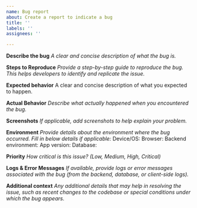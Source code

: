 ```yaml
---
name: Bug report
about: Create a report to indicate a bug
title: ''
labels: ''
assignees: ''

---
```


**Describe the bug**
*A clear and concise description of what the bug is.*

**Steps to Reproduce**
*Provide a step-by-step guide to reproduce the bug. This helps developers to identify and replicate the issue.*

**Expected behavior**
A clear and concise description of what you expected to happen.

**Actual Behavior**
*Describe what actually happened when you encountered the bug.*

**Screenshots**
*If applicable, add screenshots to help explain your problem.*

**Environment**
*Provide details about the environment where the bug occurred. Fill in below details if applicable:*
Device/OS: 
Browser:
Backend environment:
App version:
Database:

**Priority**
*How critical is this issue? (Low, Medium, High, Critical)*

**Logs & Error Messages**
*If available, provide logs or error messages associated with the bug (from the backend, database, or client-side logs).*

**Additional context**
*Any additional details that may help in resolving the issue, such as recent changes to the codebase or special conditions under which the bug appears.*
